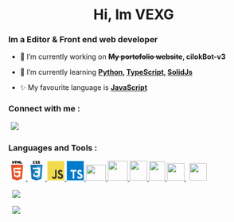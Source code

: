 <h1 align="center" >Hi, Im VEXG</h1>
<h3>Im a Editor & Front end web developer</h3>

-   🔭 I’m currently working on **~~My portofolio website~~, cilokBot-v3**

-   🌱 I’m currently learning **[Python](https://www.python.org), [TypeScript](https://www.typescriptlang.org), [SolidJs](https://www.solidjs.com)**

-   ✨ My favourite language is **[JavaScript](https://en.wikipedia.org/wiki/JavaScript)**
<p>
<h3 align="left">Connect with me :</h3>
<a style="margin: 5px" target="_blank" href="https://www.instagram.com/h_3loo/">
    <img src="https://www.instagram.com/static/images/ico/favicon.ico/36b3ee2d91ed.ico">
</a>
</p>

<p>
<h3 align="left">Languages and Tools :</h3>
<a target="_blank" href="https://en.wikipedia.org/wiki/HTML">
    <img width="35" height="40" class="mb-4 mr-4 h-6 w-6 sm:h-10 sm:w-10" src="https://raw.githubusercontent.com/devicons/devicon/master/icons/html5/html5-original-wordmark.svg" alt="html5">
</a>
<a target="_blank" href="https://developer.mozilla.org/en-US/docs/Web/CSS">
    <img width="35" height="40" src="https://raw.githubusercontent.com/devicons/devicon/master/icons/css3/css3-original-wordmark.svg">
</a>
<a target="_blank" href="https://en.wikipedia.org/wiki/JavaScript">
    <img width="35" height="40" src="https://raw.githubusercontent.com/devicons/devicon/master/icons/javascript/javascript-original.svg">
</a>
<a target="_blank" href="https://www.typescriptlang.org">
    <img width="35" height="40" src="https://raw.githubusercontent.com/devicons/devicon/master/icons/typescript/typescript-original.svg">
</a>
<a target="_blank" href="https://www.python.org">
    <img height="32" width="40" src="https://docs.python.org/_static/py.svg" style="margin-bottom: 3px">
</a>
<a target="_blank" href="https://tailwindcss.com">
    <img src="https://www.vectorlogo.zone/logos/tailwindcss/tailwindcss-icon.svg" width="40" height="40"/>
</a>
<a target="_blank" href="https://www.solidjs.com">
    <img width="35" height="40" src="https://www.solidjs.com/assets/logo.123b04bc.svg">
</a>
<a target="_blank" href="https://www.figma.com">
    <img width="32" height="39" src="https://www.vectorlogo.zone/logos/figma/figma-icon.svg">
</a>
<a target="_blank" href="https://www.adobe.com/products/photoshop.html">
    <img style="margin-bottom: 2px" height="35" width="35" src="https://www.adobe.com/content/dam/acom/one-console/icons_rebrand/ps_appicon.svg">
</a>
<a target="_blank" href="https://www.adobe.com/products/aftereffects.html">
    <img style="margin-bottom: 3px; margin-left: 7px" height="35" width="35" src="https://www.adobe.com/content/dam/cc/us/en/products/ccoverview/ae_cc_app_RGB.svg">
</a>
</p>

<p>
    &nbsp;
    <img align="center" src="https://github-readme-stats.vercel.app/api?username=VEXG&show_icons=true&locale=en&count_private=true&theme=github_dark"/>
</p>

<p>
    &nbsp;
    <img align="center" src="https://github-readme-stats.vercel.app/api/top-langs/?username=VEXG&show_icons=true&locale=en&count_private=true&layout=compact&theme=github_dark"/>
</p>
